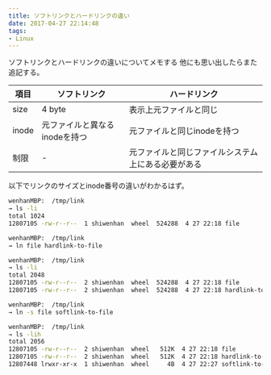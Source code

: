```yaml
---
title: ソフトリンクとハードリンクの違い
date: 2017-04-27 22:14:48
tags:
- Linux
---
```


ソフトリンクとハードリンクの違いについてメモする
他にも思い出したらまた追記する。


項目  | ソフトリンク        | ハードリンク 
------|---------------------| -------------
size  | 4 byte              | 表示上元ファイルと同じ  
inode | 元ファイルと異なるinodeを持つ  | 元ファイルと同じinodeを持つ 
制限  | -                   | 元ファイルと同じファイルシステム上にある必要がある 

以下でリンクのサイズとinode番号の違いがわかるはず。

<!-- more -->

```bash
wenhanMBP:  /tmp/link
→ ls -li
total 1024
12807105 -rw-r--r--  1 shiwenhan  wheel  524288  4 27 22:18 file

wenhanMBP:  /tmp/link
→ ln file hardlink-to-file

wenhanMBP:  /tmp/link
→ ls -li
total 2048
12807105 -rw-r--r--  2 shiwenhan  wheel  524288  4 27 22:18 file
12807105 -rw-r--r--  2 shiwenhan  wheel  524288  4 27 22:18 hardlink-to-file

wenhanMBP:  /tmp/link
→ ln -s file softlink-to-file

wenhanMBP:  /tmp/link
→ ls -lih
total 2056
12807105 -rw-r--r--  2 shiwenhan  wheel   512K  4 27 22:18 file
12807105 -rw-r--r--  2 shiwenhan  wheel   512K  4 27 22:18 hardlink-to-file
12807448 lrwxr-xr-x  1 shiwenhan  wheel     4B  4 27 22:27 softlink-to-file -> file
```
